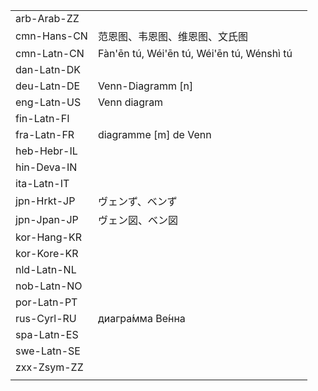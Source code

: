 | | | |
|-|-|-|
| arb-Arab-ZZ |  |  |
| cmn-Hans-CN | 范恩图、韦恩图、维恩图、文氏图 |  |
| cmn-Latn-CN | Fàn'ēn tú, Wéi'ēn tú, Wéi'ēn tú, Wénshì tú |  |
| dan-Latn-DK |  |  |
| deu-Latn-DE | Venn-Diagramm [n] |  |
| eng-Latn-US | Venn diagram |  |
| fin-Latn-FI |  |  |
| fra-Latn-FR | diagramme [m] de Venn |  |
| heb-Hebr-IL |  |  |
| hin-Deva-IN |  |  |
| ita-Latn-IT |  |  |
| jpn-Hrkt-JP | ヴェンず、ベンず |  |
| jpn-Jpan-JP | ヴェン図、ベン図 |  |
| kor-Hang-KR |  |  |
| kor-Kore-KR |  |  |
| nld-Latn-NL |  |  |
| nob-Latn-NO |  |  |
| por-Latn-PT |  |  |
| rus-Cyrl-RU | диагра́мма Ве́нна |  |
| spa-Latn-ES |  |  |
| swe-Latn-SE |  |  |
| zxx-Zsym-ZZ |  |  |
|  |  |  |
